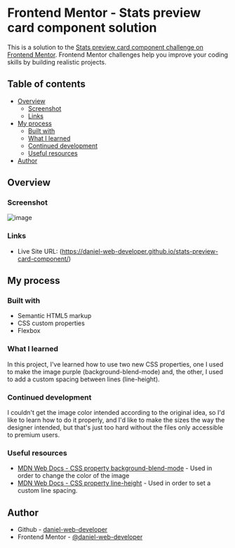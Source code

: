 # Frontend Mentor - Stats preview card component solution

This is a solution to the [Stats preview card component challenge on Frontend Mentor](https://www.frontendmentor.io/challenges/stats-preview-card-component-8JqbgoU62). Frontend Mentor challenges help you improve your coding skills by building realistic projects. 

## Table of contents

- [Overview](#overview)
  - [Screenshot](#screenshot)
  - [Links](#links)
- [My process](#my-process)
  - [Built with](#built-with)
  - [What I learned](#what-i-learned)
  - [Continued development](#continued-development)
  - [Useful resources](#useful-resources)
- [Author](#author)

## Overview

### Screenshot

![image](https://user-images.githubusercontent.com/107224353/174644642-5a1019d6-eaab-49f5-9df5-36fe90227570.png)

### Links

- Live Site URL: (https://daniel-web-developer.github.io/stats-preview-card-component/)

## My process

### Built with

- Semantic HTML5 markup
- CSS custom properties
- Flexbox

### What I learned

In this project, I've learned how to use two new CSS properties, one I used to make the image purple (background-blend-mode) and, the other, I used to add a custom spacing between lines (line-height).

### Continued development

I couldn't get the image color intended according to the original idea, so I'd like to learn how to do it properly, and I'd like to make the sizes the way the designer intended, but that's just too hard without the files only accessible to premium users.

### Useful resources

- [MDN Web Docs - CSS property background-blend-mode](https://developer.mozilla.org/en-US/docs/Web/CSS/background-blend-mode) - Used in order to change the color of the image
- [MDN Web Docs - CSS property line-height](https://developer.mozilla.org/en-US/docs/Web/CSS/line-height) - Used in order to set a custom line spacing.

## Author

- Github - [daniel-web-developer](https://github.com/daniel-web-developer/)
- Frontend Mentor - [@daniel-web-developer](https://www.frontendmentor.io/profile/daniel-web-developer)
